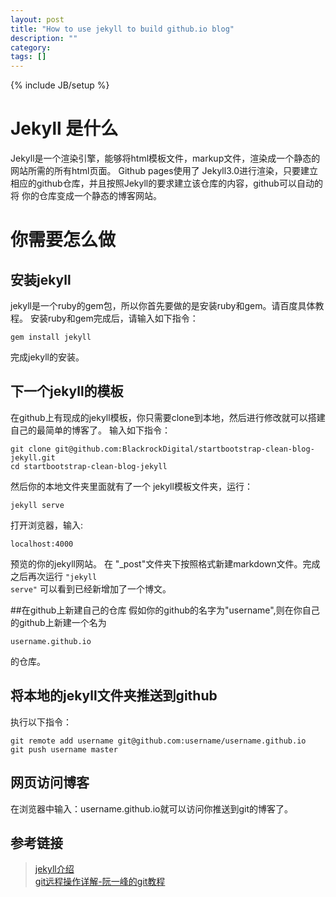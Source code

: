 ```yaml
---
layout: post
title: "How to use jekyll to build github.io blog"
description: ""
category: 
tags: []
---
```

{% include JB/setup %}

# Jekyll 是什么
Jekyll是一个渲染引擎，能够将html模板文件，markup文件，渲染成一个静态的网站所需的所有html页面。
Github pages使用了 Jekyll3.0进行渲染，只要建立相应的github仓库，并且按照Jekyll的要求建立该仓库的内容，github可以自动的将
你的仓库变成一个静态的博客网站。

# 你需要怎么做

## 安装jekyll
jekyll是一个ruby的gem包，所以你首先要做的是安装ruby和gem。请百度具体教程。
安装ruby和gem完成后，请输入如下指令：

    gem install jekyll
    
完成jekyll的安装。

## 下一个jekyll的模板
在github上有现成的jekyll模板，你只需要clone到本地，然后进行修改就可以搭建自己的最简单的博客了。
输入如下指令：

    git clone git@github.com:BlackrockDigital/startbootstrap-clean-blog-jekyll.git
    cd startbootstrap-clean-blog-jekyll

然后你的本地文件夹里面就有了一个 jekyll模板文件夹，运行：

    jekyll serve

打开浏览器，输入:
    
    localhost:4000

预览的你的jekyll网站。
在 "_post"文件夹下按照格式新建markdown文件。完成之后再次运行 <code>"jekyll serve"</code>
可以看到已经新增加了一个博文。


##在github上新建自己的仓库
假如你的github的名字为"username",则在你自己的github上新建一个名为

    username.github.io
    
的仓库。


## 将本地的jekyll文件夹推送到github
执行以下指令：

    git remote add username git@github.com:username/username.github.io
    git push username master
    
    
## 网页访问博客

在浏览器中输入：username.github.io就可以访问你推送到git的博客了。

## 参考链接
>[jekyll介绍](http://jekyll.bootcss.com/)  
>[git远程操作详解-阮一峰的git教程](http://www.ruanyifeng.com/blog/2014/06/git_remote.html)

    
